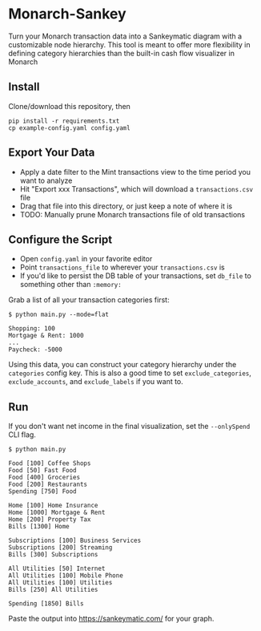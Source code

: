 Monarch-Sankey
===

Turn your Monarch transaction data into a Sankeymatic diagram with a customizable node hierarchy. This tool is meant to
offer more flexibility in defining category hierarchies than the built-in cash flow visualizer in Monarch

Install
---

Clone/download this repository, then

```
pip install -r requirements.txt
cp example-config.yaml config.yaml
```

Export Your Data
---

- Apply a date filter to the Mint transactions view to the time period you want to analyze
- Hit "Export xxx Transactions", which will download a `transactions.csv` file
- Drag that file into this directory, or just keep a note of where it is
- TODO: Manually prune Monarch transactions file of old transactions

Configure the Script
---

- Open `config.yaml` in your favorite editor
- Point `transactions_file` to wherever your `transactions.csv` is
- If you'd like to persist the DB table of your transactions, set `db_file` to something other than `:memory:`

Grab a list of all your transaction categories first:

```
$ python main.py --mode=flat

Shopping: 100
Mortgage & Rent: 1000
...
Paycheck: -5000
```

Using this data, you can construct your category hierarchy under the `categories` config key.
This is also a good time to set `exclude_categories`, `exclude_accounts`, and `exclude_labels` if you want to.

Run
---

If you don't want net income in the final visualization, set the `--onlySpend` CLI flag.

```
$ python main.py

Food [100] Coffee Shops
Food [50] Fast Food
Food [400] Groceries
Food [200] Restaurants
Spending [750] Food

Home [100] Home Insurance
Home [1000] Mortgage & Rent
Home [200] Property Tax
Bills [1300] Home

Subscriptions [100] Business Services
Subscriptions [200] Streaming
Bills [300] Subscriptions

All Utilities [50] Internet
All Utilities [100] Mobile Phone
All Utilities [100] Utilities
Bills [250] All Utilities

Spending [1850] Bills
```

Paste the output into https://sankeymatic.com/ for your graph.
